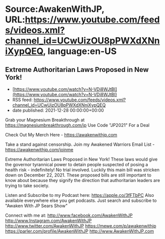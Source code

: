 # Source:AwakenWithJP, URL:https://www.youtube.com/feeds/videos.xml?channel_id=UCwUizOU8pPWXdXNniXypQEQ, language:en-US

## Extreme Authoritarian Laws Proposed in New York!
 - [https://www.youtube.com/watch?v=N-VDi8WJtBI](https://www.youtube.com/watch?v=N-VDi8WJtBI)
 - RSS feed: https://www.youtube.com/feeds/videos.xml?channel_id=UCwUizOU8pPWXdXNniXypQEQ
 - date published: 2021-12-28 00:00:00+00:00

Grab your Magnesium Breakthrough at https://magnesiumbreakthrough.com/jp
Use Code "JP2021" For a Deal

Check Out My Merch Here - https://awakenwithjp.com

Take a stand against censorship. Join my Awakened Warriors Email List - https://awakenwithjp.com/joinme

Extreme Authoritarian Laws Proposed in New York! These laws would give the governor tyrannical power to detain people suspected of posing a health risk - indefinitely! No trial involved. Luckily this main bill was stricken down on December 22, 2021. These proposed bills are still important to know about because they signify the direction that authoritarian leaders are trying to take society.

Listen and Subscribe to my Podcast here: 
https://apple.co/3fFTbPC
Also available everywhere else you get podcasts. Just search and subscribe to "Awaken With JP Sears Show"

Connect with me at: 
http://www.facebook.com/AwakenWithJP
http://www.Instagram.com/AwakenWithJP
http://www.twitter.com/AwakenWithJP
https://mewe.com/p/awakenwithjp
https://parler.com/profile/AwakenWithJP
http://www.AwakenWithJP.com


